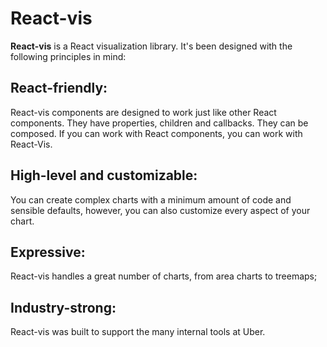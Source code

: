 # React-vis

**React-vis** is a React visualization library. It's been designed with the
following principles in mind:

## React-friendly:

React-vis components are designed to work just like other React components. They
have properties, children and callbacks. They can be composed. If you can work
with React components, you can work with React-Vis.

## High-level and customizable:

You can create complex charts with a minimum amount of code and sensible
defaults, however, you can also customize every aspect of your chart.

## Expressive:

React-vis handles a great number of charts, from area charts to treemaps;

## Industry-strong:

React-vis was built to support the many internal tools at Uber.
